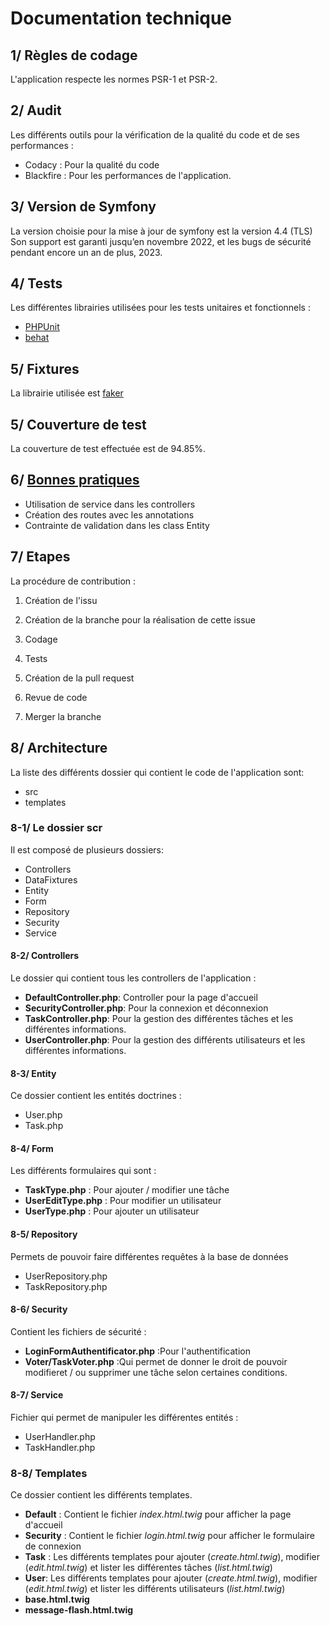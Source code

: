 # Documentation technique 


## 1/ Règles de codage

L'application respecte les normes PSR-1 et PSR-2.


## 2/ Audit

Les différents outils pour la vérification de la qualité du code et de ses performances :

* Codacy : Pour la qualité du code
* Blackfire : Pour les performances de l'application.


## 3/ Version de Symfony

La version choisie pour la mise à jour de symfony est la version 4.4 (TLS)
Son support est garanti jusqu’en novembre 2022, et les bugs de sécurité pendant encore un an de plus, 2023.


## 4/ Tests

Les différentes librairies utilisées pour les tests unitaires et fonctionnels :
* [PHPUnit](https://symfony.com/doc/current/testing.html)
* [behat](https://docs.behat.org/en/latest/)


## 5/ Fixtures

La librairie utilisée est [faker](https://github.com/fzaninotto/Faker)


## 5/ Couverture de test

La couverture de test effectuée est de 94.85%.  


## 6/ [Bonnes pratiques](https://symfony.com/doc/current/best_practices.html)

* Utilisation de service dans les controllers
* Création des routes avec les annotations
* Contrainte de validation dans les class Entity


## 7/ Etapes

La procédure de contribution : 

1. Création de l'issu

2. Création de la branche pour la réalisation de cette issue

3. Codage

4. Tests

5. Création de la pull request

6. Revue de code

7. Merger la branche



## 8/ Architecture

La liste des différents dossier qui contient le code de l'application sont:
* src
* templates
 

### 8-1/ Le dossier scr

Il est composé de plusieurs dossiers:
* Controllers
* DataFixtures
* Entity
* Form
* Repository
* Security
* Service


#### 8-2/ Controllers

Le dossier qui contient tous les controllers de l'application : 
* **DefaultController.php**: Controller pour la page d'accueil
* **SecurityController.php**: Pour la connexion et déconnexion
* **TaskController.php**: Pour la gestion des différentes tâches et les différentes informations.
* **UserController.php**: Pour la gestion des différents utilisateurs et les différentes informations.


#### 8-3/ Entity

Ce dossier contient les entités doctrines :
* User.php
* Task.php


#### 8-4/ Form

Les différents formulaires qui sont :
* **TaskType.php** : Pour ajouter / modifier une tâche
* **UserEditType.php** : Pour modifier un utilisateur
* **UserType.php** : Pour ajouter un utilisateur  


#### 8-5/ Repository

Permets de pouvoir faire différentes requêtes à la base de données
* UserRepository.php
* TaskRepository.php


#### 8-6/ Security

Contient les fichiers de sécurité :
* **LoginFormAuthentificator.php** :Pour l'authentification
* **Voter/TaskVoter.php** :Qui permet de donner le droit de pouvoir modifieret / ou supprimer une tâche selon certaines conditions.


#### 8-7/ Service

Fichier qui permet de manipuler les différentes entités : 
* UserHandler.php
* TaskHandler.php


### 8-8/ Templates

Ce dossier contient les différents templates.
* **Default** : Contient le fichier *index.html.twig* pour afficher la page d'accueil
* **Security** : Contient le fichier *login.html.twig* pour afficher le formulaire de connexion
* **Task** : Les différents templates pour ajouter (*create.html.twig*), modifier (*edit.html.twig*) et lister les différentes tâches (*list.html.twig*)
* **User**: Les différents templates pour ajouter (*create.html.twig*), modifier (*edit.html.twig*) et lister les différents utilisateurs (*list.html.twig*)
* **base.html.twig** 
* **message-flash.html.twig**














